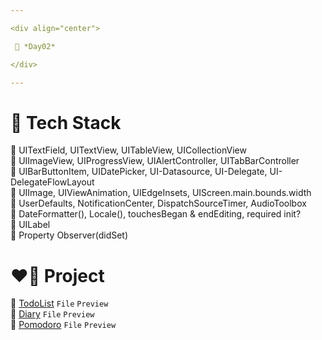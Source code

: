 ```yaml
---

<div align="center">

 💚 *Day02*

</div>

---
```


# 🤖 Tech Stack
🍏 UITextField, UITextView, UITableView, UICollectionView  
🍏 UIImageView, UIProgressView, UIAlertController, UITabBarController  
🍏 UIBarButtonItem, UIDatePicker, UI-Datasource, UI-Delegate, UI-DelegateFlowLayout  
🍏 UIImage, UIViewAnimation, UIEdgeInsets, UIScreen.main.bounds.width  
🍏 UserDefaults, NotificationCenter, DispatchSourceTimer, AudioToolbox  
🍏 DateFormatter(), Locale(), touchesBegan & endEditing, required init?  
🍎 UILabel  
🍎 Property Observer(didSet)  

# ❤️‍🔥 Project
📂 [TodoList](https://github.com/DCherish/iOS_N_Swift/tree/main/Day02/TodoList) `File` `Preview`  
📁 [Diary](https://github.com/DCherish/iOS_N_Swift/tree/main/Day02/Diary) `File` `Preview`  
📁 [Pomodoro](https://github.com/DCherish/iOS_N_Swift/tree/main/Day02/Pomodoro) `File` `Preview`  